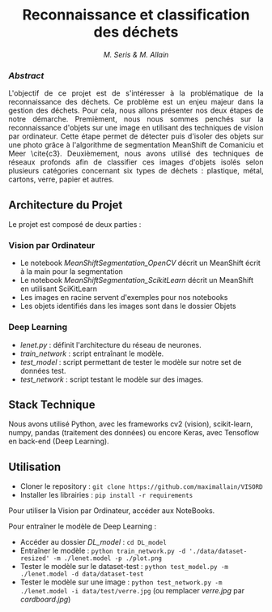 <h1 align='center'>Reconnaissance et classification des déchets</h1>
<p align='center'>
<i>
M. Seris & M. Allain
</i>
</p>

### _Abstract_
<p align='justify'>
L'objectif de ce projet est de s'intéresser à la problématique de la reconnaissance des déchets. Ce problème est un enjeu majeur dans la gestion des déchets.
Pour cela, nous allons présenter nos deux étapes de notre démarche. Premièment, nous nous sommes penchés sur la reconnaissance d'objets sur une image en utilisant des techniques de vision par ordinateur. Cette étape permet de détecter puis d'isoler des objets sur une photo grâce à l'algorithme de segmentation MeanShift de Comaniciu et Meer \cite{c3}.
Deuxièmement, nous avons utilisé des techniques de réseaux profonds afin de classifier ces images d'objets isolés selon plusieurs catégories concernant six types de déchets : plastique, métal, cartons, verre, papier et autres.
</p>

## Architecture du Projet

Le projet est composé de deux parties :

### Vision par Ordinateur

- Le notebook *MeanShiftSegmentation_OpenCV* décrit un MeanShift écrit à la main pour la segmentation
- Le notebook *MeanShiftSegmentation_ScikitLearn* décrit un MeanShift en utilisant SciKitLearn
- Les images en racine servent d'exemples pour nos notebooks
- Les objets identifiés dans les images sont dans le dossier Objets

### Deep Learning

- _lenet.py_ : définit l'architecture du réseau de neurones.
- *train_network* : script entraînant le modèle.
- *test_model* : script permettant de tester le modèle sur notre set de données test.
- *test_network* : script testant le modèle sur des images.

## Stack Technique
Nous avons utilisé Python, avec les frameworks cv2 (vision), scikit-learn, numpy, pandas (traitement des données)
ou encore Keras, avec Tensoflow en back-end (Deep Learning).

## Utilisation

- Cloner le repository : `git clone https://github.com/maximallain/VISORD`
- Installer les librairies : `pip install -r requirements`

Pour utiliser la Vision par Ordinateur, accéder aux NoteBooks.


Pour entraîner le modèle de Deep Learning :
- Accéder au dossier *DL_model* : `cd DL_model`
- Entraîner le modèle : `python train_network.py -d './data/dataset-resized' -m ./lenet.model -p ./plot.png`
- Tester le modèle sur le dataset-test : `python test_model.py -m ./lenet.model -d data/dataset-test`
- Tester le modèle sur une image : `python test_network.py -m ./lenet.model -i data/test/verre.jpg` (ou remplacer _verre.jpg_ par _cardboard.jpg_)


